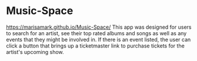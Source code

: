 # Music-Space
https://marisamark.github.io/Music-Space/
This app was designed for users to search for an artist, see their top rated albums and songs as well as any events that they might be involved in. If there is an event listed, the user can click a button that brings up a ticketmaster link to purchase tickets for the artist's upcoming show.
